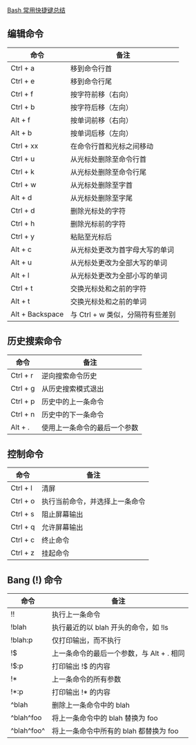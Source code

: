 [Bash 常用快捷键总结](https://mp.weixin.qq.com/s/f6Dy84QoSj0DPOMnnvjJdw)

## 编辑命令

| 命令            | 备注                             |
| --------------- | -------------------------------- |
| Ctrl + a        | 移到命令行首                     |
| Ctrl + e        | 移到命令行尾                     |
| Ctrl + f        | 按字符前移（右向）               |
| Ctrl + b        | 按字符后移（左向）               |
| Alt + f         | 按单词前移（右向）               |
| Alt + b         | 按单词后移（左向）               |
| Ctrl + xx       | 在命令行首和光标之间移动         |
| Ctrl + u        | 从光标处删除至命令行首           |
| Ctrl + k        | 从光标处删除至命令行尾           |
| Ctrl + w        | 从光标处删除至字首               |
| Alt + d         | 从光标处删除至字尾               |
| Ctrl + d        | 删除光标处的字符                 |
| Ctrl + h        | 删除光标前的字符                 |
| Ctrl + y        | 粘贴至光标后                     |
| Alt + c         | 从光标处更改为首字母大写的单词   |
| Alt + u         | 从光标处更改为全部大写的单词     |
| Alt + l         | 从光标处更改为全部小写的单词     |
| Ctrl + t        | 交换光标处和之前的字符           |
| Alt + t         | 交换光标处和之前的单词           |
| Alt + Backspace | 与 Ctrl + w 类似，分隔符有些差别 |

## 历史搜索命令

| 命令     | 备注                         |
| -------- | ---------------------------- |
| Ctrl + r | 逆向搜索命令历史             |
| Ctrl + g | 从历史搜索模式退出           |
| Ctrl + p | 历史中的上一条命令           |
| Ctrl + n | 历史中的下一条命令           |
| Alt + .  | 使用上一条命令的最后一个参数 |

## 控制命令

| 命令     | 备注                           |
| -------- | ------------------------------ |
| Ctrl + l | 清屏                           |
| Ctrl + o | 执行当前命令，并选择上一条命令 |
| Ctrl + s | 阻止屏幕输出                   |
| Ctrl + q | 允许屏幕输出                   |
| Ctrl + c | 终止命令                       |
| Ctrl + z | 挂起命令                       |

## Bang (!) 命令

| 命令       | 备注                                      |
| ---------- | ----------------------------------------- |
| !!         | 执行上一条命令                            |
| !blah      | 执行最近的以 blah 开头的命令，如 !ls      |
| !blah:p    | 仅打印输出，而不执行                      |
| !$         | 上一条命令的最后一个参数，与 Alt + . 相同 |
| !$:p       | 打印输出 !$ 的内容                        |
| !\*        | 上一条命令的所有参数                      |
| !\*:p      | 打印输出 !\* 的内容                       |
| ^blah      | 删除上一条命令中的 blah                   |
| ^blah^foo  | 将上一条命令中的 blah 替换为 foo          |
| ^blah^foo^ | 将上一条命令中所有的 blah 都替换为 foo    |
